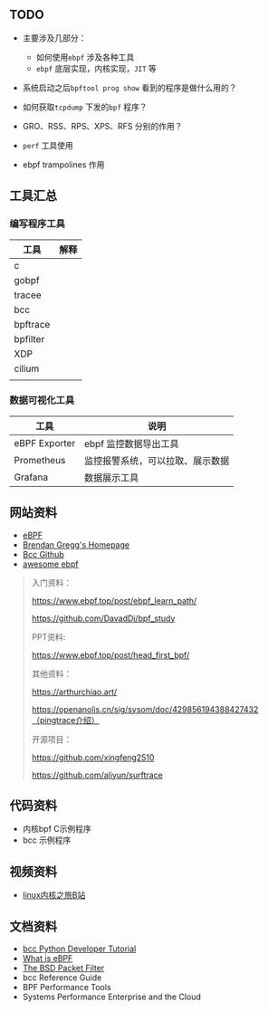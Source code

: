## TODO 

* 主要涉及几部分：

  * 如何使用`ebpf`  涉及各种工具
  * `ebpf` 底层实现，内核实现，`JIT` 等
* 系统启动之后`bpftool prog show` 看到的程序是做什么用的？
* 如何获取`tcpdump` 下发的`bpf` 程序？
* GRO、RSS、RPS、XPS、RFS 分别的作用？
* `perf` 工具使用
* ebpf trampolines 作用



## 工具汇总

### 编写程序工具

| 工具     | 解释 |
| -------- | ---- |
| c        |      |
| gobpf    |      |
| tracee   |      |
| bcc      |      |
| bpftrace |      |
| bpfilter |      |
| XDP      |      |
| cilium   |      |
|          |      |

### 数据可视化工具

| 工具          | 说明                             |
| ------------- | -------------------------------- |
| eBPF Exporter | ebpf 监控数据导出工具            |
| Prometheus    | 监控报警系统，可以拉取、展示数据 |
| Grafana       | 数据展示工具                     |






## 网站资料

* [eBPF](https://ebpf.io/)
* [Brendan Gregg's Homepage](https://www.brendangregg.com/)
* [Bcc Github](https://github.com/iovisor/bcc)
* [awesome ebpf](https://github.com/zoidbergwill/awesome-ebpf)

> 入门资料：
>
> https://www.ebpf.top/post/ebpf_learn_path/
>
> https://github.com/DavadDi/bpf_study
>
> PPT资料:
>
> https://www.ebpf.top/post/head_first_bpf/
>
> 其他资料：
>
> https://arthurchiao.art/
>
> https://openanolis.cn/sig/sysom/doc/429856194388427432（pingtrace介绍）
>
> 开源项目：
>
> https://github.com/xingfeng2510
>
> https://github.com/aliyun/surftrace



## 代码资料

* 内核bpf C示例程序
* bcc 示例程序

## 视频资料

* [linux内核之旅B站](https://space.bilibili.com/518970180/video)

## 文档资料

* [bcc Python Developer Tutorial](https://github.com/iovisor/bcc/blob/master/docs/tutorial_bcc_python_developer.md)
* [What is eBPF](https://ebpf.io/what-is-ebpf)
* [The BSD Packet Filter](https://www.tcpdump.org/papers/bpf-usenix93.pdf)
* bcc Reference Guide
* BPF Performance Tools
* Systems Performance Enterprise and the Cloud


